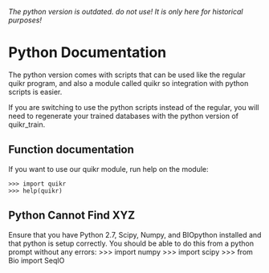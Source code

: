 *The python version is outdated. do not use! It is only here for historical purposes!*

# Python Documentation #
The python version comes with scripts that can be used like the regular quikr
program, and also a module called quikr so integration with python scripts 
is easier.

If you  are switching to use the python scripts instead of the regular, you
will need to regenerate your trained databases with the python version of 
quikr\_train.

## Function documentation ##
If you want to use our quikr module, run help on the module:

    >>> import quikr
    >>> help(quikr)

## Python Cannot Find XYZ ##

Ensure that you have Python 2.7, Scipy, Numpy, and BIOpython installed 
and that python is setup correctly. You should be able to do this from a python
prompt without any errors:
    >>> import numpy
    >>> import scipy
    >>> from Bio import SeqIO
